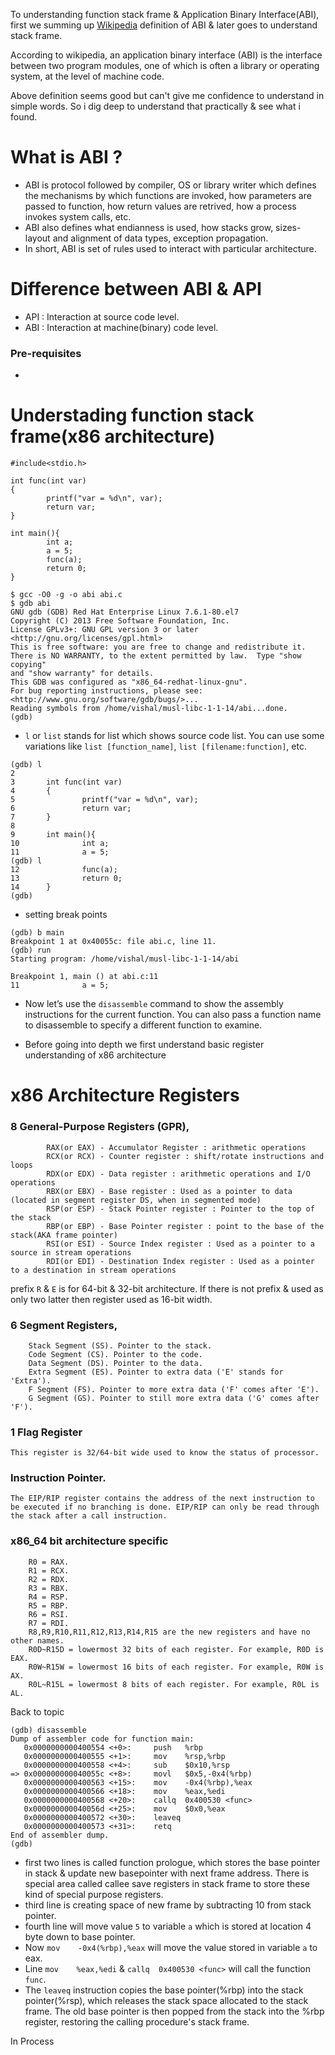 To understanding function stack frame & Application Binary Interface(ABI), first we summing up [Wikipedia](https://en.wikipedia.org/wiki/Application_binary_interface) definition of ABI & later goes to understand stack frame. 

According to wikipedia, an application binary interface (ABI) is the interface between two program modules, one of which is often a library or operating system, at the level of machine code.

Above definition seems good but can't give me confidence to understand in simple words. So i dig deep to understand that practically & see what i found.

# What is ABI ?
- ABI is protocol followed by compiler, OS or library writer which defines the mechanisms by which functions are invoked, how parameters are passed to function, how return values are retrived, how a process invokes system calls, etc.
- ABI also defines what endianness is used, how stacks grow, sizes-layout and alignment of data types, exception propagation.
- In short, ABI is set of rules used to interact with particular architecture.

# Difference between ABI & API

- API : Interaction at source code level.
- ABI : Interaction at machine(binary) code level.

### Pre-requisites

- 

# Understading function stack frame(x86 architecture)

```
#include<stdio.h>

int func(int var)
{
        printf("var = %d\n", var);
        return var;
}

int main(){
        int a;
        a = 5;
        func(a);
        return 0;
}
```

```
$ gcc -O0 -g -o abi abi.c
$ gdb abi
GNU gdb (GDB) Red Hat Enterprise Linux 7.6.1-80.el7
Copyright (C) 2013 Free Software Foundation, Inc.
License GPLv3+: GNU GPL version 3 or later <http://gnu.org/licenses/gpl.html>
This is free software: you are free to change and redistribute it.
There is NO WARRANTY, to the extent permitted by law.  Type "show copying"
and "show warranty" for details.
This GDB was configured as "x86_64-redhat-linux-gnu".
For bug reporting instructions, please see:
<http://www.gnu.org/software/gdb/bugs/>...
Reading symbols from /home/vishal/musl-libc-1-1-14/abi...done.
(gdb) 
```

- `l` or `list` stands for list which shows source code list. You can use some variations like `list [function_name]`, `list [filename:function]`, etc.
```
(gdb) l
2
3       int func(int var)
4       {
5               printf("var = %d\n", var);
6               return var;
7       }
8
9       int main(){
10              int a;
11              a = 5;
(gdb) l
12              func(a);
13              return 0;
14      }
(gdb)
```

- setting break points

```
(gdb) b main
Breakpoint 1 at 0x40055c: file abi.c, line 11.
(gdb) run
Starting program: /home/vishal/musl-libc-1-1-14/abi

Breakpoint 1, main () at abi.c:11
11              a = 5;
```

- Now let’s use the `disassemble` command to show the assembly instructions for the current function. You can also pass a function name to disassemble to specify a different function to examine.

- Before going into depth we first understand basic register understanding of x86 architecture


# x86 Architecture Registers

### 8 General-Purpose Registers (GPR), 

```
        RAX(or EAX) - Accumulator Register : arithmetic operations
        RCX(or RCX) - Counter register : shift/rotate instructions and loops
        RDX(or EDX) - Data register : arithmetic operations and I/O operations
        RBX(or EBX) - Base register : Used as a pointer to data (located in segment register DS, when in segmented mode)
        RSP(or ESP) - Stack Pointer register : Pointer to the top of the stack
        RBP(or EBP) - Base Pointer register : point to the base of the stack(AKA frame pointer)
        RSI(or ESI) - Source Index register : Used as a pointer to a source in stream operations
        RDI(or EDI) - Destination Index register : Used as a pointer to a destination in stream operations
```
prefix `R` & `E` is for 64-bit & 32-bit architecture. If there is not prefix & used as only two latter then register used as 16-bit width.

### 6 Segment Registers, 
```
    Stack Segment (SS). Pointer to the stack.
    Code Segment (CS). Pointer to the code.
    Data Segment (DS). Pointer to the data.
    Extra Segment (ES). Pointer to extra data ('E' stands for 'Extra').
    F Segment (FS). Pointer to more extra data ('F' comes after 'E').
    G Segment (GS). Pointer to still more extra data ('G' comes after 'F').
```

### 1 Flag Register 
	
	This register is 32/64-bit wide used to know the status of processor.


### Instruction Pointer. 
	
	The EIP/RIP register contains the address of the next instruction to be executed if no branching is done. EIP/RIP can only be read through the stack after a call instruction.


### x86_64 bit architecture specific 
```
    R0 = RAX.
    R1 = RCX.
    R2 = RDX.
    R3 = RBX.
    R4 = RSP.
    R5 = RBP.
    R6 = RSI.
    R7 = RDI.
    R8,R9,R10,R11,R12,R13,R14,R15 are the new registers and have no other names.
    R0D~R15D = lowermost 32 bits of each register. For example, R0D is EAX.
    R0W~R15W = lowermost 16 bits of each register. For example, R0W is AX.
    R0L~R15L = lowermost 8 bits of each register. For example, R0L is AL.

```
Back to topic

```
(gdb) disassemble
Dump of assembler code for function main:
   0x0000000000400554 <+0>:     push   %rbp
   0x0000000000400555 <+1>:     mov    %rsp,%rbp
   0x0000000000400558 <+4>:     sub    $0x10,%rsp
=> 0x000000000040055c <+8>:     movl   $0x5,-0x4(%rbp)
   0x0000000000400563 <+15>:    mov    -0x4(%rbp),%eax
   0x0000000000400566 <+18>:    mov    %eax,%edi
   0x0000000000400568 <+20>:    callq  0x400530 <func>
   0x000000000040056d <+25>:    mov    $0x0,%eax
   0x0000000000400572 <+30>:    leaveq
   0x0000000000400573 <+31>:    retq
End of assembler dump.
(gdb)
```

- first two lines is called function prologue, which stores the base pointer in stack & update new basepointer with next frame address. There is special area called callee save registers in stack frame to store these kind of special purpose registers.
- third line is creating space of new frame by subtracting 10 from stack pointer.
- fourth line will move value `5` to variable `a` which is stored at location 4 byte down to base pointer.
- Now `mov    -0x4(%rbp),%eax` will move the value stored in variable `a` to eax.
- Line `mov    %eax,%edi` & `callq  0x400530 <func>` will call the function `func`.
- The `leaveq` instruction copies the base pointer(%rbp) into the stack pointer(%rsp), which releases the stack space allocated to the stack frame. The old base pointer is then popped from the stack into the %rbp register, restoring the calling procedure's stack frame.


In Process
